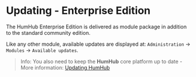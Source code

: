 Updating - Enterprise Edition
=============================

The HumHub Enterprise Edition is delivered as module package in addition to the standard community edition.

Like any other module, available updates are displayed at: `Administration` -> `Modules` -> `Available updates`. 

> Info: You also need to keep the **HumHub** core platform up to date - More information: [Updating HumHub](../admin/updating-automatic.md)